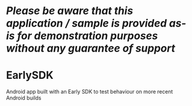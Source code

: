 *Please be aware that this application / sample is provided as-is for demonstration purposes without any guarantee of support*
=========================================================

# EarlySDK
Android app built with an Early SDK to test behaviour on more recent Android builds
